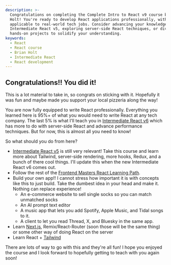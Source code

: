 ```yaml
---
description: >-
  Congratulations on completing the Complete Intro to React v9 course by Brian
  Holt! You're ready to develop React applications professionally, with skills
  applicable to real-world tech jobs. Consider advancing your knowledge with
  Intermediate React v5, exploring server-side React techniques, or diving into
  hands-on projects to solidify your understanding.
keywords:
  - React
  - React course
  - Brian Holt
  - Intermediate React
  - React development
---
```

## Congratulations!! You did it!

This is a lot material to take in, so congrats on sticking with it. Hopefully it was fun and maybe made you support your local pizzeria along the way!

You are now fully equipped to write React professionally. Everything you learned here is 95%+ of what you would need to write React at any tech company. The last 5% is what I'll teach you in [Intermediate React v6][v6] which has more to do with server-side React and advance performance techniques. But for now, this is almost all you need to know!

So what should you do from here?

- [Intermediate React v5][v5] is still very relevant! Take this course and learn more about Tailwind, server-side rendering, more hooks, Redux, and a bunch of there cool things. I'll update this when the new Intermediate React v6 comes out.
- Follow the rest of the [Frontend Masters React Learning Path][path].
- Build your own app!! I cannot stress how important it is with concepts like this to just build. Take the dumbest idea in your head and make it. Nothing can replace experience!
  - An e-commerce website to sell single socks so you can match unmatched socks
  - An AI prompt text editor
  - A music app that lets you add Spotify, Apple Music, and Tidal songs to it.
  - A client to let you read Thread, X, and Bluesky in the same app.
- Learn [Next.js][next], Remix/React-Router (soon those will be the same thing) or some other way of doing React on the server
- Learn React + [Tailwind][tailwind]

There are lots of way to go with this and they're all fun! I hope you enjoyed the course and I look forward to hopefully getting to teach with you again soon!

[v6]: https://frontendmasters.com/workshops/intermediate-react-v6/
[v5]: https://frontendmasters.com/courses/intermediate-react-v5/
[path]: https://frontendmasters.com/learn/react/
[next]: https://frontendmasters.com/topics/next-js/
[tailwind]: https://frontendmasters.com/courses/tailwind-css/